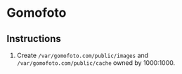 # Gomofoto

## Instructions

1. Create `/var/gomofoto.com/public/images` and `/var/gomofoto.com/public/cache` owned by 1000:1000.
